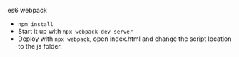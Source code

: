 es6
webpack

* `npm install` 
* Start it up with `npx webpack-dev-server` 
* Deploy with `npx webpack`, open index.html and change the script location to the js folder.
